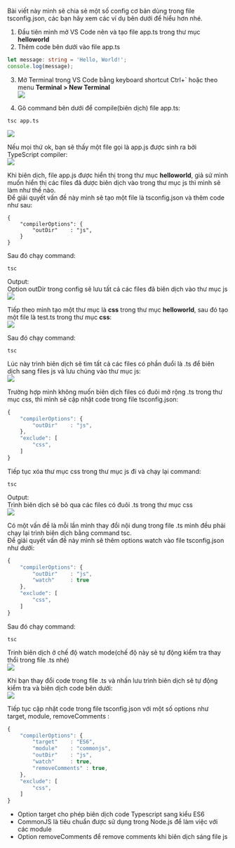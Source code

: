 Bài viết này mình sẽ chia sẻ một số config cơ bản dùng trong file tsconfig.json, các bạn hãy xem các ví dụ bên dưới để hiểu hơn nhé.<br>
1. Đầu tiên mình mở VS Code nên và tạo file app.ts trong thư mục **helloworld** 
2. Thêm code bên dưới vào file app.ts
```TypeScript
let message: string = 'Hello, World!';
console.log(message);
```
3. Mở Terminal trong VS Code bằng keyboard shortcut Ctrl+\` hoặc theo menu **Terminal > New Terminal** <br>
![](https://images.viblo.asia/9086f77a-34f1-458a-af90-58a7ffa78af5.png)

4. Gõ command bên dưới để compile(biên dịch) file app.ts:
```
tsc app.ts
```
![](https://images.viblo.asia/d4553f0f-1710-4be2-8f22-01a3cdf89eed.png)

Nếu mọi thứ ok, bạn sẽ thấy một file gọi là app.js được sinh ra bởi TypeScript compiler:<br>
![](https://images.viblo.asia/31c89224-3947-4915-a1a5-98dddea6b493.png)

Khi biên dịch, file app.js được hiển thị trong thư mục **helloworld**, giả sử mình muốn hiển thị các files đã được biên dịch vào trong thư mục js thì mình sẽ làm như thế nào.<br>
Để giải quyết vấn đề này mình sẽ tạo một file là tsconfig.json và thêm code như sau:<br>
```
{
    "compilerOptions": {
        "outDir"    : "js",
    }
}
```
Sau đó chạy command:<br>
```
tsc
```
Output:<br>
Option outDir trong config sẽ lưu tất cả các files đã biên dịch vào thư mục js<br>
![](https://images.viblo.asia/95a81202-d1c9-4a52-b580-1f621a8708cf.png)

Tiếp theo mình tạo một thư mục là **css** trong thư mục **helloworld**, sau đó tạo một file là test.ts trong thư mục **css**:<br>
![](https://images.viblo.asia/efd6432e-5949-40da-b772-8d62b3b4e51e.png)

Sau đó chạy command:<br>
```
tsc
```
Lúc này trình biên dịch sẽ tìm tất cả các files có phần đuổi là .ts để biên dịch sang files js và lưu chúng vào thư mục js:<br>
![](https://images.viblo.asia/7f608a6e-28dc-4f4b-a791-b974bf430a97.png)

Trường hợp mình không muốn biên dịch files có đuôi mở rộng .ts trong thư mục css, thì mình sẽ cập nhật code trong file tsconfig.json:<br>
```TypeScript
{
    "compilerOptions": {
        "outDir"    : "js",
    },
    "exclude": [
        "css",
    ]
}
```
Tiếp tục xóa thư mục css trong thư mục js đi và chạy lại command:<br>
```
tsc
```
Output:<br>
Trình biên dịch sẽ bỏ qua các files có đuôi .ts trong thư mục css<br>
![](https://images.viblo.asia/f36e32c2-2478-4761-9b1e-9b95abeb972d.png)

Có một vấn đề là mỗi lần mình thay đổi nội dung trong file .ts mình đều phải chạy lại trình biên dịch bằng command tsc.<br>
Để giải quyết vấn đề này mình sẽ thêm options watch vào file tsconfig.json như dưới:<br>
```TypeScript
{
    "compilerOptions": {
        "outDir"    : "js",
        "watch"     : true
    },
    "exclude": [
        "css",
    ]
}
```
Sau đó chạy command:<br>
```
tsc
```
Trinh biên dịch ở chế độ watch mode(chế độ này sẽ tự động kiểm tra thay thổi trong file .ts nhé)<br>
![](https://images.viblo.asia/211e0f11-2ba6-4f91-9320-3058521fd4a4.png)

Khi bạn thay đổi code trong file .ts và nhấn lưu trình biên dịch sẽ tự động kiểm tra và biên dịch code bên dưới:<br>
![](https://images.viblo.asia/dac5889c-fe32-4ad1-8109-75fc64a63904.png)

Tiếp tục cập nhật code trong file tsconfig.json với một số options như target, module, removeComments :<br>
```TypeScript
{
    "compilerOptions": {
        "target"    : "ES6",
        "module"    : "commonjs",
        "outDir"    : "js",
        "watch"     : true,
        "removeComments" : true,
    },
    "exclude": [
        "css",
    ]
}
```
- Option target cho phép biên dịch code Typescript sang kiểu ES6 
- CommonJS là tiêu chuẩn được sử dụng trong Node.js để làm việc với các module
- Option removeComments để remove comments khi biên dịch sáng file js